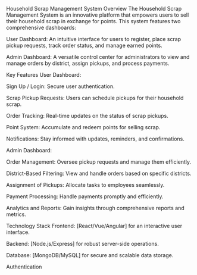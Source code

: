 Household Scrap Management System
Overview
The Household Scrap Management System is an innovative platform that empowers users to sell their household scrap in exchange for points. This system features two comprehensive dashboards:

User Dashboard: An intuitive interface for users to register, place scrap pickup requests, track order status, and manage earned points.

Admin Dashboard: A versatile control center for administrators to view and manage orders by district, assign pickups, and process payments.

Key Features
User Dashboard:

Sign Up / Login: Secure user authentication.

Scrap Pickup Requests: Users can schedule pickups for their household scrap.

Order Tracking: Real-time updates on the status of scrap pickups.

Point System: Accumulate and redeem points for selling scrap.

Notifications: Stay informed with updates, reminders, and confirmations.

Admin Dashboard:

Order Management: Oversee pickup requests and manage them efficiently.

District-Based Filtering: View and handle orders based on specific districts.

Assignment of Pickups: Allocate tasks to employees seamlessly.

Payment Processing: Handle payments promptly and efficiently.

Analytics and Reports: Gain insights through comprehensive reports and metrics.

Technology Stack
Frontend: [React/Vue/Angular] for an interactive user interface.

Backend: [Node.js/Express] for robust server-side operations.

Database: [MongoDB/MySQL] for secure and scalable data storage.

Authentication
